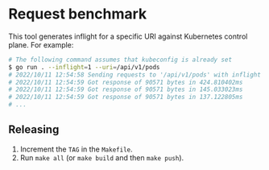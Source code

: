 # Request benchmark

This tool generates inflight for a specific URI against Kubernetes control
plane. For example:

``` sh
# The following command assumes that kubeconfig is already set
$ go run . --inflight=1 --uri=/api/v1/pods
# 2022/10/11 12:54:58 Sending requests to '/api/v1/pods' with inflight 1. Press Ctrl+C to stop...
# 2022/10/11 12:54:59 Got response of 90571 bytes in 424.810402ms
# 2022/10/11 12:54:59 Got response of 90571 bytes in 145.033023ms
# 2022/10/11 12:54:59 Got response of 90571 bytes in 137.122805ms
# ...
```

## Releasing

1.  Increment the `TAG` in the `Makefile`.
2.  Run `make all` (or `make build` and then `make push`).
